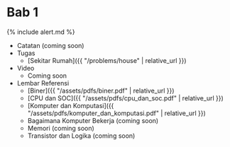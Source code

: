 # Bab 1

{% include alert.md %}

* Catatan (coming soon)
* Tugas
  * [Sekitar Rumah]({{ "/problems/house" | relative_url }})
* Video
  * Coming soon
* Lembar Referensi
  * [Biner]({{ "/assets/pdfs/biner.pdf" | relative_url }})
  * [CPU dan SOC]({{ "/assets/pdfs/cpu_dan_soc.pdf" | relative_url }})
  * [Komputer dan Komputasi]({{ "/assets/pdfs/komputer_dan_komputasi.pdf" | relative_url }})
  * Bagaimana Komputer Bekerja (coming soon)
  * Memori (coming soon)
  * Transistor dan Logika (coming soon)